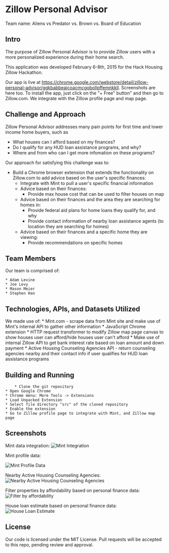 # Zillow Personal Advisor

Team name: Aliens vs Predator vs. Brown vs. Board of Education

## Intro

The purpose of Zillow Personal Advisor is to provide Zillow users with a more personalized experience during their home search.

This application was developed February 6-8th, 2015 for the Hack Housing Zillow Hackathon.

Our app is live at https://chrome.google.com/webstore/detail/zillow-personal-advisor/ggkbabbeajcoacmcgobollpffemnkkll. Screenshots are here too. To install the app, just click on the "+ Free" button" and then go to Zillow.com. We integrate with the Zillow profile page and map page.

## Challenge and Approach

Zillow Personal Advisor addresses  many pain points for first time and lower income home buyers, such as 
* What houses can I afford based on my finances?
* Do I qualify for any HUD loan assistance programs, and why?
* Where and from who can I get more infomation on these programs?

Our approach for satisfying this challenge was to:

* Build a Chrome browser extension that extends the functionality on Zillow.com to add advice based on the user's specific finances:
    * Integrate with Mint to pull a user's specific financial information 
    * Advice based on their finances:
      * Provide max house cost that can be used to filter houses on map
    * Advice based on their finances and the area they are searching for homes in:
      * Provide federal aid plans for home loans they qualify for, and why
      * Provide contact information of nearby loan assistance agents (to location they are searching for homes) 
    * Advice based on their finances and a specific home they are viewing:
      * Provide recommendations on specific homes

## Team Members

Our team is comprised of:

    * Adam Levine 
    * Joe Levy
    * Mason Meier
    * Stephen Han

## Technologies, APIs, and Datasets Utilized

We made use of:
    * Mint.com - scrape data from Mint site and make use of Mint's internal API to gather other information
    * JavaScript Chrome extension
      * HTTP request transformer to modify Zillow map page canvas to show houses user can afford/hide houses user can't afford
    * Make use of internal Zillow API to get bank interest rate based on loan amount and down payment
    * Active Housing Counseling Agencies API - return counseling agencies nearby and their contact info if user qualifies for HUD loan assistance programs

## Building and Running

    	* Clone the git repository
	* Open Google Chrome
	* Chrome menu: More Tools -> Extensions  
	* Load Unpacked Extension
	* Select file directory "src" of the cloned repository
	* Enable the extension
	* Go to Zillow profile page to integrate with Mint, and Zillow map page

## Screenshots
Mint data integration:
![Mint Integration](https://github.com/jodoglevy/HackHousingProject/blob/master/images/MintIntegration.png)

Mint profile data:

![Mint Profile Data](https://github.com/jodoglevy/HackHousingProject/blob/master/images/MintProfileData.png)

Nearby Active Housing Counseling Agencies:
![Nearby Active Housing Counseling Agencies](https://github.com/jodoglevy/HackHousingProject/blob/master/images/NearbyAdvisors.png)

Filter properties by affordability based on personal finance data:
![Filter by affordability](https://github.com/jodoglevy/HackHousingProject/blob/master/images/FilterByAffordability.png)

House loan estimate based on personal finance data:
![House Loan Estimate](https://github.com/jodoglevy/HackHousingProject/blob/master/images/HouseLoanEstimate.png)

## License

Our code is licensed under the MIT License. Pull requests will be accepted to this repo, pending review and approval.
